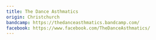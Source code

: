 ```yaml
---
title: The Dance Asthmatics
origin: Christchurch
bandcamp: https://thedanceasthmatics.bandcamp.com/
facebook: https://www.facebook.com/TheDanceAsthmatics/
---
```

